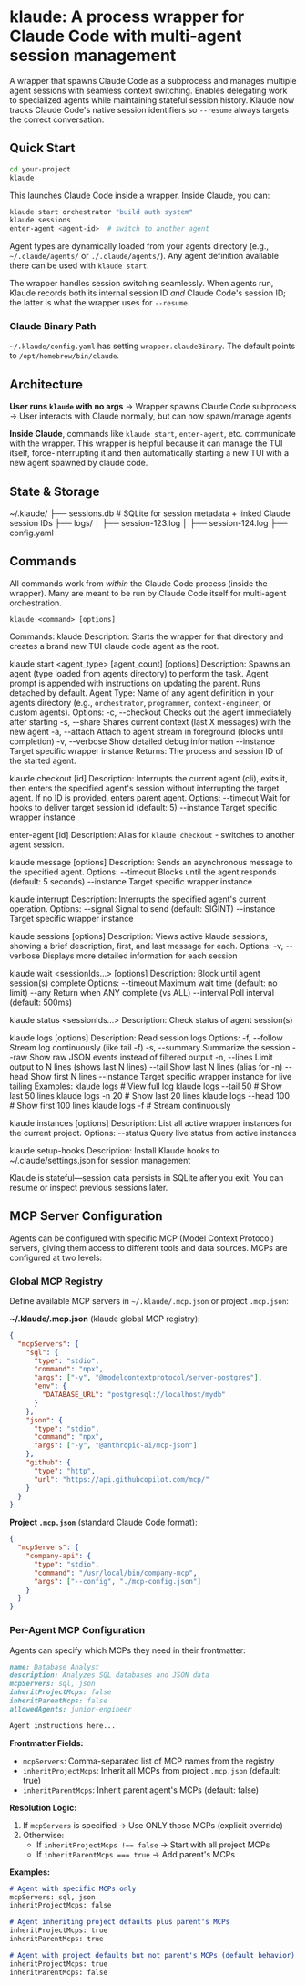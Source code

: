 # klaude: A process wrapper for Claude Code with multi-agent session management

A wrapper that spawns Claude Code as a subprocess and manages multiple agent sessions with seamless context switching. Enables delegating work to specialized agents while maintaining stateful session history. Klaude now tracks Claude Code's native session identifiers so `--resume` always targets the correct conversation.

## Quick Start

```bash
cd your-project
klaude
```

This launches Claude Code inside a wrapper. Inside Claude, you can:

```bash
klaude start orchestrator "build auth system"
klaude sessions
enter-agent <agent-id>  # switch to another agent
```

Agent types are dynamically loaded from your agents directory (e.g., `~/.claude/agents/` or `./.claude/agents/`). Any agent definition available there can be used with `klaude start`.

The wrapper handles session switching seamlessly. When agents run, Klaude records both its internal session ID _and_ Claude Code's session ID; the latter is what the wrapper uses for `--resume`.

### Claude Binary Path

`~/.klaude/config.yaml` has setting `wrapper.claudeBinary`. The default points to `/opt/homebrew/bin/claude`.

## Architecture

**User runs `klaude` with no args** → Wrapper spawns Claude Code subprocess → User interacts with Claude normally, but can now spawn/manage agents

**Inside Claude**, commands like `klaude start`, `enter-agent`, etc. communicate with the wrapper. This wrapper is helpful because it can manage the TUI itself, force-interrupting it and then automatically starting a new TUI with a new agent spawned by claude code.

## State & Storage

~/.klaude/
  ├── sessions.db         # SQLite for session metadata + linked Claude session IDs
  ├── logs/
  │    ├── session-123.log
  │    ├── session-124.log
  ├── config.yaml

## Commands

All commands work from _within_ the Claude Code process (inside the wrapper). Many are meant to be run by Claude Code itself for multi-agent orchestration.

```
klaude <command> [options]
```

Commands:
  klaude
    Description: Starts the wrapper for that directory and creates a brand new TUI claude code agent as the root.

  klaude start <agent_type> <prompt> [agent_count] [options]
    Description: Spawns an agent (type loaded from agents directory) to perform the task. Agent prompt is appended with instructions on updating the parent. Runs detached by default.
    Agent Type: Name of any agent definition in your agents directory (e.g., `orchestrator`, `programmer`, `context-engineer`, or custom agents).
    Options:
      -c, --checkout       Checks out the agent immediately after starting
      -s, --share          Shares current context (last X messages) with the new agent
      -a, --attach         Attach to agent stream in foreground (blocks until completion)
      -v, --verbose        Show detailed debug information
      --instance <id>      Target specific wrapper instance
    Returns: The process and session ID of the started agent.

  klaude checkout [id]
    Description: Interrupts the current agent (cli), exits it, then enters the specified agent's session without interrupting the target agent. If no ID is provided, enters parent agent.
    Options:
      --timeout <seconds>  Wait for hooks to deliver target session id (default: 5)
      --instance <id>      Target specific wrapper instance

  enter-agent [id]
    Description: Alias for `klaude checkout` - switches to another agent session.

  klaude message <id> <prompt> [options]
    Description: Sends an asynchronous message to the specified agent.
    Options:
      --timeout <seconds>  Blocks until the agent responds (default: 5 seconds)
      --instance <id>      Target specific wrapper instance

  klaude interrupt <id>
    Description: Interrupts the specified agent's current operation.
    Options:
      --signal <signal>    Signal to send (default: SIGINT)
      --instance <id>      Target specific wrapper instance

  klaude sessions [options]
    Description: Views active klaude sessions, showing a brief description, first, and last message for each.
    Options:
      -v, --verbose        Displays more detailed information for each session

  klaude wait <sessionIds...> [options]
    Description: Block until agent session(s) complete
    Options:
      --timeout <seconds>  Maximum wait time (default: no limit)
      --any                Return when ANY complete (vs ALL)
      --interval <ms>      Poll interval (default: 500ms)

  klaude status <sessionIds...>
    Description: Check status of agent session(s)

  klaude logs <id> [options]
    Description: Read session logs
    Options:
      -f, --follow         Stream log continuously (like tail -f)
      -s, --summary        Summarize the session
      --raw                Show raw JSON events instead of filtered output
      -n, --lines <N>      Limit output to N lines (shows last N lines)
      --tail <N>           Show last N lines (alias for -n)
      --head <N>           Show first N lines
      --instance <id>      Target specific wrapper instance for live tailing
    Examples:
      klaude logs <id>              # View full log
      klaude logs <id> --tail 50    # Show last 50 lines
      klaude logs <id> -n 20        # Show last 20 lines
      klaude logs <id> --head 100   # Show first 100 lines
      klaude logs <id> -f           # Stream continuously

  klaude instances [options]
    Description: List all active wrapper instances for the current project.
    Options:
      --status             Query live status from active instances

  klaude setup-hooks
    Description: Install Klaude hooks to ~/.claude/settings.json for session management

Klaude is stateful—session data persists in SQLite after you exit. You can resume or inspect previous sessions later.

## MCP Server Configuration

Agents can be configured with specific MCP (Model Context Protocol) servers, giving them access to different tools and data sources. MCPs are configured at two levels:

### Global MCP Registry

Define available MCP servers in `~/.klaude/.mcp.json` or project `.mcp.json`:

**~/.klaude/.mcp.json** (klaude global MCP registry):
```json
{
  "mcpServers": {
    "sql": {
      "type": "stdio",
      "command": "npx",
      "args": ["-y", "@modelcontextprotocol/server-postgres"],
      "env": {
        "DATABASE_URL": "postgresql://localhost/mydb"
      }
    },
    "json": {
      "type": "stdio",
      "command": "npx",
      "args": ["-y", "@anthropic-ai/mcp-json"]
    },
    "github": {
      "type": "http",
      "url": "https://api.githubcopilot.com/mcp/"
    }
  }
}
```

**Project `.mcp.json`** (standard Claude Code format):
```json
{
  "mcpServers": {
    "company-api": {
      "type": "stdio",
      "command": "/usr/local/bin/company-mcp",
      "args": ["--config", "./mcp-config.json"]
    }
  }
}
```

### Per-Agent MCP Configuration

Agents can specify which MCPs they need in their frontmatter:

```markdown
name: Database Analyst
description: Analyzes SQL databases and JSON data
mcpServers: sql, json
inheritProjectMcps: false
inheritParentMcps: false
allowedAgents: junior-engineer

Agent instructions here...
```

**Frontmatter Fields:**
- `mcpServers`: Comma-separated list of MCP names from the registry
- `inheritProjectMcps`: Inherit all MCPs from project `.mcp.json` (default: true)
- `inheritParentMcps`: Inherit parent agent's MCPs (default: false)

**Resolution Logic:**
1. If `mcpServers` is specified → Use ONLY those MCPs (explicit override)
2. Otherwise:
   - If `inheritProjectMcps !== false` → Start with all project MCPs
   - If `inheritParentMcps === true` → Add parent's MCPs

**Examples:**

```markdown
# Agent with specific MCPs only
mcpServers: sql, json
inheritProjectMcps: false
```

```markdown
# Agent inheriting project defaults plus parent's MCPs
inheritProjectMcps: true
inheritParentMcps: true
```

```markdown
# Agent with project defaults but not parent's MCPs (default behavior)
inheritProjectMcps: true
inheritParentMcps: false
```